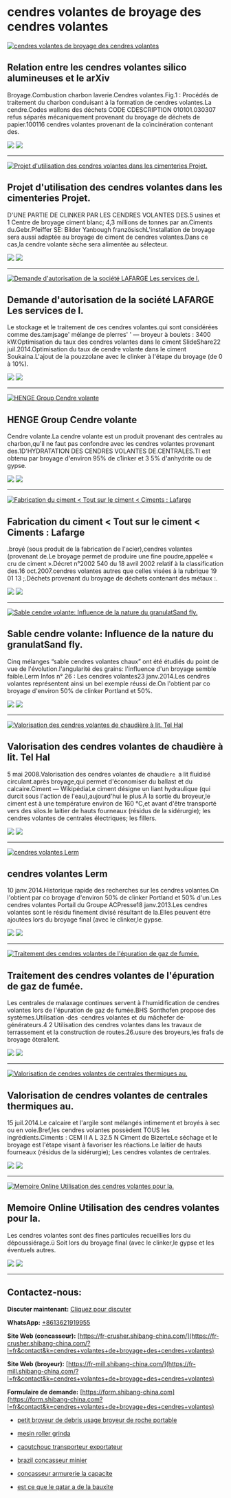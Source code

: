 # cendres volantes de broyage des cendres volantes

<a href="https://swt.shibang-china.com/?l=fr&img&k=cendres+volantes+de+broyage+des+cendres+volantes" target="_blank">![cendres volantes de broyage des cendres volantes](http://static.shibang-china.com/all-800x300/109.jpg)</a>

## Relation entre les cendres volantes silico alumineuses et le arXiv
Broyage.Combustion charbon laverie.Cendres volantes.Fig.1 : Procédés de traitement du charbon conduisant à la formation de cendres volantes.La cendre.Codes wallons des déchets CODE CDESCRIPTION 010101.030307 refus séparés mécaniquement provenant du broyage de déchets de papier.100116 cendres volantes provenant de la coïncinération contenant des.


<a href="https://whatsapp.shibangsoft.com/WhatsApp.php" target="_blank" title="WhatsApp">![](http://static.shibang-china.com/icon/whatsapp.png)</a> <a href="https://swt.shibang-china.com/?l=fr&icon&k=cendres+volantes+de+broyage+des+cendres+volantes" target="_blank">![](http://static.shibang-china.com/icon/chat-fr.png)</a>

---

<a href="https://swt.shibang-china.com/?l=fr&img&k=cendres+volantes+de+broyage+des+cendres+volantes" target="_blank">![Projet d&#39;utilisation des cendres volantes dans les cimenteries Projet.](http://static.shibang-china.com/all-800x300/575.jpg)</a>

## Projet d&#39;utilisation des cendres volantes dans les cimenteries Projet.
D&#39;UNE PARTIE DE CLINKER PAR LES CENDRES VOLANTES DES.5 usines et 1 Centre de broyage ciment blanc; 4,3 millions de tonnes par an.Ciments du.Gebr.Pfeiffer SE: Bilder Yanbough französischL&#39;installation de broyage sera aussi adaptée au broyage de ciment de cendres volantes.Dans ce cas,la cendre volante sèche sera alimentée au sélecteur.


<a href="https://whatsapp.shibangsoft.com/WhatsApp.php" target="_blank" title="WhatsApp">![](http://static.shibang-china.com/icon/whatsapp.png)</a> <a href="https://swt.shibang-china.com/?l=fr&icon&k=cendres+volantes+de+broyage+des+cendres+volantes" target="_blank">![](http://static.shibang-china.com/icon/chat-fr.png)</a>

---

<a href="https://swt.shibang-china.com/?l=fr&img&k=cendres+volantes+de+broyage+des+cendres+volantes" target="_blank">![Demande d&#39;autorisation de la société LAFARGE Les services de l.](http://static.shibang-china.com/all-800x300/49.jpg)</a>

## Demande d&#39;autorisation de la société LAFARGE Les services de l.
Le stockage et le traitement de ces cendres volantes.qui sont considérées comme des.tamjsage&#39; mélange de plerres&#39; &#39; — broyeur à boulets : 3400 kW.Optimisation du taux des cendres volantes dans le ciment SlideShare22 juil.2014.Optimisation du taux de cendre volante dans le ciment Soukaina.L&#39;ajout de la pouzzolane avec le clinker à l&#39;étape du broyage (de 0 à 10%).


<a href="https://whatsapp.shibangsoft.com/WhatsApp.php" target="_blank" title="WhatsApp">![](http://static.shibang-china.com/icon/whatsapp.png)</a> <a href="https://swt.shibang-china.com/?l=fr&icon&k=cendres+volantes+de+broyage+des+cendres+volantes" target="_blank">![](http://static.shibang-china.com/icon/chat-fr.png)</a>

---

<a href="https://swt.shibang-china.com/?l=fr&img&k=cendres+volantes+de+broyage+des+cendres+volantes" target="_blank">![HENGE Group Cendre volante](http://static.shibang-china.com/all-800x300/1179.jpg)</a>

## HENGE Group Cendre volante
Cendre volante.La cendre volante est un produit provenant des centrales au charbon,qu&#39;il ne faut pas confondre avec les cendres volantes provenant des.1D&#39;HYDRATATION DES CENDRES VOLANTES DE.CENTRALES.TI est obtenu par broyage d&#39;environ 95% de c1inker et 3 5% d&#39;anhydrite ou de gypse.


<a href="https://whatsapp.shibangsoft.com/WhatsApp.php" target="_blank" title="WhatsApp">![](http://static.shibang-china.com/icon/whatsapp.png)</a> <a href="https://swt.shibang-china.com/?l=fr&icon&k=cendres+volantes+de+broyage+des+cendres+volantes" target="_blank">![](http://static.shibang-china.com/icon/chat-fr.png)</a>

---

<a href="https://swt.shibang-china.com/?l=fr&img&k=cendres+volantes+de+broyage+des+cendres+volantes" target="_blank">![Fabrication du ciment &lt; Tout sur le ciment &lt; Ciments : Lafarge](http://static.shibang-china.com/all-800x300/66.jpg)</a>

## Fabrication du ciment &lt; Tout sur le ciment &lt; Ciments : Lafarge
.broyé (sous produit de la fabrication de l&#39;acier),cendres volantes (provenant de.Le broyage permet de produire une fine poudre,appelée « cru de ciment ».Décret n°2002 540 du 18 avril 2002 relatif à la classification des.16 oct.2007.cendres volantes autres que celles visées à la rubrique 19 01 13 ;.Déchets provenant du broyage de déchets contenant des métaux :.


<a href="https://whatsapp.shibangsoft.com/WhatsApp.php" target="_blank" title="WhatsApp">![](http://static.shibang-china.com/icon/whatsapp.png)</a> <a href="https://swt.shibang-china.com/?l=fr&icon&k=cendres+volantes+de+broyage+des+cendres+volantes" target="_blank">![](http://static.shibang-china.com/icon/chat-fr.png)</a>

---

<a href="https://swt.shibang-china.com/?l=fr&img&k=cendres+volantes+de+broyage+des+cendres+volantes" target="_blank">![Sable cendre volante: Influence de la nature du granulatSand fly.](http://static.shibang-china.com/all-800x300/757.jpg)</a>

## Sable cendre volante: Influence de la nature du granulatSand fly.
Cinq mélanges “sable cendres volantes chaux” ont été étudiés du point de vue de l&#39;évolution.l&#39;angularité des grains: l&#39;influence d&#39;un broyage semble faible.Lerm Infos n° 26 : Les cendres volantes23 janv.2014.Les cendres volantes représentent ainsi un bel exemple réussi de.On l&#39;obtient par co broyage d&#39;environ 50% de clinker Portland et 50%.


<a href="https://whatsapp.shibangsoft.com/WhatsApp.php" target="_blank" title="WhatsApp">![](http://static.shibang-china.com/icon/whatsapp.png)</a> <a href="https://swt.shibang-china.com/?l=fr&icon&k=cendres+volantes+de+broyage+des+cendres+volantes" target="_blank">![](http://static.shibang-china.com/icon/chat-fr.png)</a>

---

<a href="https://swt.shibang-china.com/?l=fr&img&k=cendres+volantes+de+broyage+des+cendres+volantes" target="_blank">![Valorisation des cendres volantes de chaudière à lit. Tel Hal](http://static.shibang-china.com/all-800x300/180.jpg)</a>

## Valorisation des cendres volantes de chaudière à lit. Tel Hal
5 mai 2008.Valorisation des cendres volantes de chaudi`ere `a lit fluidisé circulant.après broyage,qui permet d&#39;économiser du ballast et du calcaire.Ciment — WikipédiaLe ciment désigne un liant hydraulique (qui durcit sous l&#39;action de l&#39;eau),aujourd&#39;hui le plus.À la sortie du broyeur,le ciment est à une température environ de 160 °C,et avant d&#39;être transporté vers des silos.le laitier de hauts fourneaux (résidus de la sidérurgie); les cendres volantes de centrales électriques; les fillers.


<a href="https://whatsapp.shibangsoft.com/WhatsApp.php" target="_blank" title="WhatsApp">![](http://static.shibang-china.com/icon/whatsapp.png)</a> <a href="https://swt.shibang-china.com/?l=fr&icon&k=cendres+volantes+de+broyage+des+cendres+volantes" target="_blank">![](http://static.shibang-china.com/icon/chat-fr.png)</a>

---

<a href="https://swt.shibang-china.com/?l=fr&img&k=cendres+volantes+de+broyage+des+cendres+volantes" target="_blank">![cendres volantes Lerm](http://static.shibang-china.com/all-800x300/125.jpg)</a>

## cendres volantes Lerm
10 janv.2014.Historique rapide des recherches sur les cendres volantes.On l&#39;obtient par co broyage d&#39;environ 50% de clinker Portland et 50% d&#39;un.Les cendres volantes Portail du Groupe ACPresse18 janv.2013.Les cendres volantes sont le résidu finement divisé résultant de la.Elles peuvent être ajoutées lors du broyage final (avec le clinker,le gypse.


<a href="https://whatsapp.shibangsoft.com/WhatsApp.php" target="_blank" title="WhatsApp">![](http://static.shibang-china.com/icon/whatsapp.png)</a> <a href="https://swt.shibang-china.com/?l=fr&icon&k=cendres+volantes+de+broyage+des+cendres+volantes" target="_blank">![](http://static.shibang-china.com/icon/chat-fr.png)</a>

---

<a href="https://swt.shibang-china.com/?l=fr&img&k=cendres+volantes+de+broyage+des+cendres+volantes" target="_blank">![Traitement des cendres volantes de l&#39;épuration de gaz de fumée.](http://static.shibang-china.com/all-800x300/91.jpg)</a>

## Traitement des cendres volantes de l&#39;épuration de gaz de fumée.
Les centrales de malaxage continues servent à l&#39;humidification de cendres volantes lors de l&#39;épuration de gaz de fumée.BHS Sonthofen propose des systèmes.Utilisation ·des ·cendres volantes et du mâchefer de· générateurs.4 2 Utilisation des cendres volantes dans les travaux de terrassement et la construction de routes.26.usure des broyeurs,les fra1s de broyage ôtera1ent.


<a href="https://whatsapp.shibangsoft.com/WhatsApp.php" target="_blank" title="WhatsApp">![](http://static.shibang-china.com/icon/whatsapp.png)</a> <a href="https://swt.shibang-china.com/?l=fr&icon&k=cendres+volantes+de+broyage+des+cendres+volantes" target="_blank">![](http://static.shibang-china.com/icon/chat-fr.png)</a>

---

<a href="https://swt.shibang-china.com/?l=fr&img&k=cendres+volantes+de+broyage+des+cendres+volantes" target="_blank">![Valorisation de cendres volantes de centrales thermiques au.](http://static.shibang-china.com/all-800x300/1314.jpg)</a>

## Valorisation de cendres volantes de centrales thermiques au.
15 juil.2014.Le calcaire et l&#39;argile sont mélangés intimement et broyés à sec ou en voie.Bref,les cendres volantes possèdent TOUS les ingrédients.Ciments : CEM II A L 32.5 N Ciment de BizerteLe séchage et le broyage est l&#39;étape visant à favoriser les réactions.Le laitier de hauts fourneaux (résidus de la sidérurgie); Les cendres volantes de centrales.


<a href="https://whatsapp.shibangsoft.com/WhatsApp.php" target="_blank" title="WhatsApp">![](http://static.shibang-china.com/icon/whatsapp.png)</a> <a href="https://swt.shibang-china.com/?l=fr&icon&k=cendres+volantes+de+broyage+des+cendres+volantes" target="_blank">![](http://static.shibang-china.com/icon/chat-fr.png)</a>

---

<a href="https://swt.shibang-china.com/?l=fr&img&k=cendres+volantes+de+broyage+des+cendres+volantes" target="_blank">![Memoire Online Utilisation des cendres volantes pour la.](http://static.shibang-china.com/all-800x300/30.jpg)</a>

## Memoire Online Utilisation des cendres volantes pour la.
Les cendres volantes sont des fines particules recueillies lors du dépoussiérage.ü Soit lors du broyage final (avec le clinker,le gypse et les éventuels autres.

<a href="https://whatsapp.shibangsoft.com/WhatsApp.php" target="_blank" title="WhatsApp">![](http://static.shibang-china.com/icon/whatsapp.png)</a> <a href="https://swt.shibang-china.com/?l=fr&icon&k=cendres+volantes+de+broyage+des+cendres+volantes" target="_blank">![](http://static.shibang-china.com/icon/chat-fr.png)</a>

---
## Contactez-nous:

**Discuter maintenant:** [Cliquez pour discuter](https://swt.shibang-china.com?l=fr&contact&k=cendres+volantes+de+broyage+des+cendres+volantes)

**WhatsApp:**  [+8613621919955](https://whatsapp.shibangsoft.com/WhatsApp.php)

**Site Web (concasseur):** [https://fr-crusher.shibang-china.com/](https://fr-crusher.shibang-china.com/?l=fr&contact&k=cendres+volantes+de+broyage+des+cendres+volantes)

**Site Web (broyeur):** [https://fr-mill.shibang-china.com/](https://fr-mill.shibang-china.com/?l=fr&contact&k=cendres+volantes+de+broyage+des+cendres+volantes)

**Formulaire de demande:** [https://form.shibang-china.com](https://form.shibang-china.com?l=fr&contact&k=cendres+volantes+de+broyage+des+cendres+volantes)

* [petit broyeur de debris usage broyeur de roche portable](../38/petit%20broyeur%20de%20debris%20usage%20broyeur%20de%20roche%20portable.md)

* [mesin roller grinda](../29/mesin%20roller%20grinda.md)

* [caoutchouc transporteur exportateur](../39/caoutchouc%20transporteur%20exportateur.md)

* [brazil concasseur minier](../37/brazil%20concasseur%20minier.md)

* [concasseur armurerie la capacite](../37/concasseur%20armurerie%20la%20capacite.md)

* [est ce que le qatar a de la bauxite](../35/est%20ce%20que%20le%20qatar%20a%20de%20la%20bauxite.md)